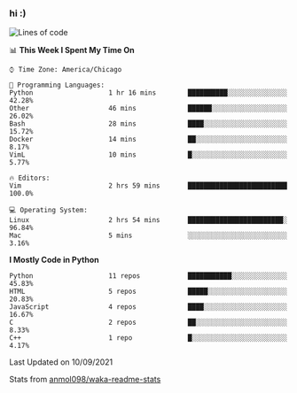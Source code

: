 ### hi :)

<!--START_SECTION:waka-->
![Lines of code](https://img.shields.io/badge/From%20Hello%20World%20I%27ve%20Written-771782%20lines%20of%20code-blue)

📊 **This Week I Spent My Time On** 

```text
⌚︎ Time Zone: America/Chicago

💬 Programming Languages: 
Python                   1 hr 16 mins        ██████████░░░░░░░░░░░░░░░   42.28% 
Other                    46 mins             ██████░░░░░░░░░░░░░░░░░░░   26.02% 
Bash                     28 mins             ████░░░░░░░░░░░░░░░░░░░░░   15.72% 
Docker                   14 mins             ██░░░░░░░░░░░░░░░░░░░░░░░   8.17% 
VimL                     10 mins             █░░░░░░░░░░░░░░░░░░░░░░░░   5.77%

🔥 Editors: 
Vim                      2 hrs 59 mins       █████████████████████████   100.0%

💻 Operating System: 
Linux                    2 hrs 54 mins       ████████████████████████░   96.84% 
Mac                      5 mins              ░░░░░░░░░░░░░░░░░░░░░░░░░   3.16%

```

**I Mostly Code in Python** 

```text
Python                   11 repos            ███████████░░░░░░░░░░░░░░   45.83% 
HTML                     5 repos             █████░░░░░░░░░░░░░░░░░░░░   20.83% 
JavaScript               4 repos             ████░░░░░░░░░░░░░░░░░░░░░   16.67% 
C                        2 repos             ██░░░░░░░░░░░░░░░░░░░░░░░   8.33% 
C++                      1 repo              █░░░░░░░░░░░░░░░░░░░░░░░░   4.17%

```



 Last Updated on 10/09/2021
<!--END_SECTION:waka-->

Stats from [anmol098/waka-readme-stats](https://github.com/anmol098/waka-readme-stats)
